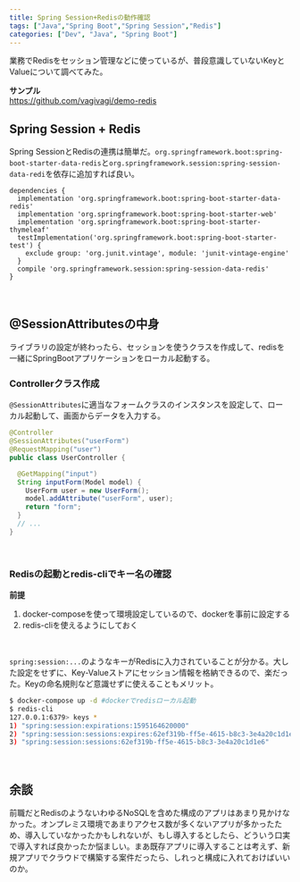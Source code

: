 ```yaml
---
title: Spring Session+Redisの動作確認
tags: ["Java","Spring Boot","Spring Session","Redis"]
categories: ["Dev", "Java", "Spring Boot"]
---
```


業務でRedisをセッション管理などに使っているが、普段意識していないKeyとValueについて調べてみた。

__サンプル__  
https://github.com/vagivagi/demo-redis

## Spring Session + Redis

Spring SessionとRedisの連携は簡単だ。`org.springframework.boot:spring-boot-starter-data-redis`と`org.springframework.session:spring-session-data-redi`を依存に追加すれば良い。

``` Gradle
dependencies {
  implementation 'org.springframework.boot:spring-boot-starter-data-redis'
  implementation 'org.springframework.boot:spring-boot-starter-web'
  implementation 'org.springframework.boot:spring-boot-starter-thymeleaf'
  testImplementation('org.springframework.boot:spring-boot-starter-test') {
    exclude group: 'org.junit.vintage', module: 'junit-vintage-engine'
  }
  compile 'org.springframework.session:spring-session-data-redis'
}
```
<br>

## @SessionAttributesの中身

ライブラリの設定が終わったら、セッションを使うクラスを作成して、redisを一緒にSpringBootアプリケーションをローカル起動する。
<br>

### Controllerクラス作成

`@SessionAttributes`に適当なフォームクラスのインスタンスを設定して、ローカル起動して、画面からデータを入力する。

``` Java
@Controller
@SessionAttributes("userForm")
@RequestMapping("user")
public class UserController {

  @GetMapping("input")
  String inputForm(Model model) {
    UserForm user = new UserForm();
    model.addAttribute("userForm", user);
    return "form";
  }
  // ...
}
```
<br>

### Redisの起動とredis-cliでキー名の確認

__前提__  
1. docker-composeを使って環境設定しているので、dockerを事前に設定する
2. redis-cliを使えるようにしておく
<br>

`spring:session:...`のようなキーがRedisに入力されていることが分かる。大した設定をせずに、Key-Valueストアにセッション情報を格納できるので、楽だった。Keyの命名規則など意識せずに使えることもメリット。

``` sh
$ docker-compose up -d #dockerでredisローカル起動
$ redis-cli
127.0.0.1:6379> keys *
1) "spring:session:expirations:1595164620000"
2) "spring:session:sessions:expires:62ef319b-ff5e-4615-b8c3-3e4a20c1d1e6"
3) "spring:session:sessions:62ef319b-ff5e-4615-b8c3-3e4a20c1d1e6"
```
<br>

## 余談
前職だとRedisのようないわゆるNoSQLを含めた構成のアプリはあまり見かけなかった。オンプレミス環境であまりアクセス数が多くないアプリが多かったため、導入していなかったかもしれないが、もし導入するとしたら、どういう口実で導入すれば良かったか悩ましい。まあ既存アプリに導入することは考えず、新規アプリでクラウドで構築する案件だったら、しれっと構成に入れておけばいいのか。
